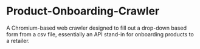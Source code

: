 # Product-Onboarding-Crawler
A Chromium-based web crawler designed to fill out a drop-down based form from a csv file, essentially an API stand-in for onboarding products to a retailer.
